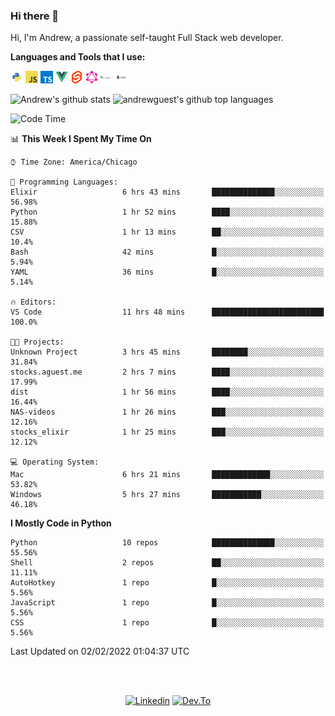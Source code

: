 ### Hi there 👋

Hi, I'm Andrew, a passionate self-taught Full Stack web developer.

**Languages and Tools that I use:**  

<code><img height="20" src="https://raw.githubusercontent.com/github/explore/80688e429a7d4ef2fca1e82350fe8e3517d3494d/topics/python/python.png"></code>
<code><img height="20" src="https://raw.githubusercontent.com/github/explore/80688e429a7d4ef2fca1e82350fe8e3517d3494d/topics/javascript/javascript.png"></code>
<code><img height="20" src="https://raw.githubusercontent.com/github/explore/80688e429a7d4ef2fca1e82350fe8e3517d3494d/topics/typescript/typescript.png"></code>
<code><img height="20" src="https://raw.githubusercontent.com/github/explore/80688e429a7d4ef2fca1e82350fe8e3517d3494d/topics/vue/vue.png"></code>
<code><img height="20" src="https://raw.githubusercontent.com/github/explore/42198dc9113595ddd22cc12771bb719c8cf08b67/topics/svelte/svelte.png"></code>
<code><img height="20" src="https://raw.githubusercontent.com/github/explore/5c058a388828bb5fde0bcafd4bc867b5bb3f26f3/topics/graphql/graphql.png"></code>
<code><img height="20" src="https://raw.githubusercontent.com/github/explore/80688e429a7d4ef2fca1e82350fe8e3517d3494d/topics/mongodb/mongodb.png"></code>
<code><img height="20" src="https://raw.githubusercontent.com/github/explore/d106aa3f6fa091ab80ab5c8cf0d931baff3caaea/topics/elixir/elixir.png"></code>

![Andrew's github stats](https://github-readme-stats.vercel.app/api?username=andrewguest&show_icons=true&theme=vue-dark&count_private=true)
<img height="180em" src="https://github-readme-stats.vercel.app/api/top-langs/?username=andrewguest&theme=vue-dark&layout=compact" alt="andrewguest's github top languages" />

<!--START_SECTION:waka-->
![Code Time](http://img.shields.io/badge/Code%20Time-960%20hrs%2024%20mins-blue)

📊 **This Week I Spent My Time On** 

```text
⌚︎ Time Zone: America/Chicago

💬 Programming Languages: 
Elixir                   6 hrs 43 mins       ██████████████░░░░░░░░░░░   56.98% 
Python                   1 hr 52 mins        ████░░░░░░░░░░░░░░░░░░░░░   15.88% 
CSV                      1 hr 13 mins        ██░░░░░░░░░░░░░░░░░░░░░░░   10.4% 
Bash                     42 mins             █░░░░░░░░░░░░░░░░░░░░░░░░   5.94% 
YAML                     36 mins             █░░░░░░░░░░░░░░░░░░░░░░░░   5.14%

🔥 Editors: 
VS Code                  11 hrs 48 mins      █████████████████████████   100.0%

🐱‍💻 Projects: 
Unknown Project          3 hrs 45 mins       ████████░░░░░░░░░░░░░░░░░   31.84% 
stocks.aguest.me         2 hrs 7 mins        ████░░░░░░░░░░░░░░░░░░░░░   17.99% 
dist                     1 hr 56 mins        ████░░░░░░░░░░░░░░░░░░░░░   16.44% 
NAS-videos               1 hr 26 mins        ███░░░░░░░░░░░░░░░░░░░░░░   12.16% 
stocks_elixir            1 hr 25 mins        ███░░░░░░░░░░░░░░░░░░░░░░   12.12%

💻 Operating System: 
Mac                      6 hrs 21 mins       █████████████░░░░░░░░░░░░   53.82% 
Windows                  5 hrs 27 mins       ███████████░░░░░░░░░░░░░░   46.18%

```

**I Mostly Code in Python** 

```text
Python                   10 repos            ██████████████░░░░░░░░░░░   55.56% 
Shell                    2 repos             ██░░░░░░░░░░░░░░░░░░░░░░░   11.11% 
AutoHotkey               1 repo              █░░░░░░░░░░░░░░░░░░░░░░░░   5.56% 
JavaScript               1 repo              █░░░░░░░░░░░░░░░░░░░░░░░░   5.56% 
CSS                      1 repo              █░░░░░░░░░░░░░░░░░░░░░░░░   5.56%

```



 Last Updated on 02/02/2022 01:04:37 UTC
<!--END_SECTION:waka-->

<br><br>
<p align="center">
   <a href="https://www.linkedin.com/in/andrew-guest-a891759a" target="_blank"><img src="https://img.shields.io/badge/LinkedIn-0077B5?style=for-the-badge&logo=linkedin&logoColor=white" alt="Linkedin"></a>
  <a href="https://dev.to/aguest" target="_blank"><img src="https://img.shields.io/badge/Dev.to-0A0A0A?style=for-the-badge&logo=dev%2Eto&logoColor=white" alt="Dev.To"></a>
</p>
